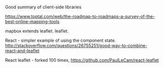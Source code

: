 
Good summary of client-side libraries

https://www.toptal.com/web/the-roadmap-to-roadmaps-a-survey-of-the-best-online-mapping-tools

mapbox extends leaflet.
leaflet.



React - simpler example of using the component state.
http://stackoverflow.com/questions/26755251/good-way-to-combine-react-and-leaflet


React leaflet - forked 100 times,
https://github.com/PaulLeCam/react-leaflet

